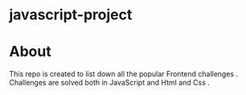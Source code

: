 # javascript-project

# About
This repo is created to list down all the popular Frontend challenges  . Challenges are solved both in JavaScript and Html and Css . 

